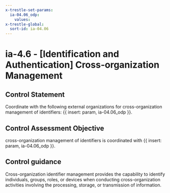 ```yaml
---
x-trestle-set-params:
  ia-04.06_odp:
    values:
x-trestle-global:
  sort-id: ia-04.06
---
```


# ia-4.6 - \[Identification and Authentication\] Cross-organization Management

## Control Statement

Coordinate with the following external organizations for cross-organization management of identifiers: {{ insert: param, ia-04.06_odp }}.

## Control Assessment Objective

cross-organization management of identifiers is coordinated with {{ insert: param, ia-04.06_odp }}.

## Control guidance

Cross-organization identifier management provides the capability to identify individuals, groups, roles, or devices when conducting cross-organization activities involving the processing, storage, or transmission of information.
